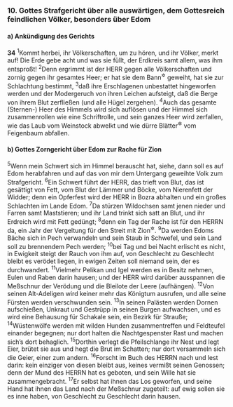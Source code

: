 ### 10. Gottes Strafgericht über alle auswärtigen, dem Gottesreich feindlichen Völker, besonders über Edom

#### a) Ankündigung des Gerichts

__34__
<sup>1</sup>Kommt herbei, ihr Völkerschaften, um zu hören, und ihr Völker, merkt auf! Die Erde gebe acht und was sie füllt, der Erdkreis samt allem, was ihm entsproßt!
<sup>2</sup>Denn ergrimmt ist der HERR gegen alle Völkerschaften und zornig gegen ihr gesamtes Heer; er hat sie dem Bann<sup title="= der Vernichtung">&#x2732;</sup> geweiht, hat sie zur Schlachtung bestimmt,
<sup>3</sup>daß ihre Erschlagenen unbestattet hingeworfen werden und der Modergeruch von ihren Leichen aufsteigt, daß die Berge von ihrem Blut zerfließen (und alle Hügel zergehen).
<sup>4</sup>Auch das gesamte (Sternen-) Heer des Himmels wird sich auflösen und der Himmel sich zusammenrollen wie eine Schriftrolle, und sein ganzes Heer wird zerfallen, wie das Laub vom Weinstock abwelkt und wie dürre Blätter<sup title="oder: vertrocknende Früchte">&#x2732;</sup> vom Feigenbaum abfallen.

#### b) Gottes Zorngericht über Edom zur Rache für Zion

<sup>5</sup>Wenn mein Schwert sich im Himmel berauscht hat, siehe, dann soll es auf Edom herabfahren und auf das von mir dem Untergang geweihte Volk zum Strafgericht.
<sup>6</sup>Ein Schwert führt der HERR, das trieft von Blut, das ist gesättigt von Fett, vom Blut der Lämmer und Böcke, vom Nierenfett der Widder; denn ein Opferfest wird der HERR in Bozra abhalten und ein großes Schlachten im Lande Edom.
<sup>7</sup>Da stürzen Wildochsen samt jenen nieder und Farren samt Maststieren; und ihr Land trinkt sich satt an Blut, und ihr Erdreich wird mit Fett gedüngt;
<sup>8</sup>denn ein Tag der Rache ist für den HERRN da, ein Jahr der Vergeltung für den Streit mit Zion<sup title="oder: zur Genugtuung für Zion">&#x2732;</sup>.
<sup>9</sup>Da werden Edoms Bäche sich in Pech verwandeln und sein Staub in Schwefel, und sein Land soll zu brennendem Pech werden;
<sup>10</sup>bei Tag und bei Nacht erlischt es nicht, in Ewigkeit steigt der Rauch von ihm auf, von Geschlecht zu Geschlecht bleibt es verödet liegen, in ewigen Zeiten soll niemand sein, der es durchwandert.
<sup>11</sup>Vielmehr Pelikan und Igel werden es in Besitz nehmen, Eulen und Raben darin hausen; und der HERR wird darüber ausspannen die Meßschnur der Verödung und die Bleilote der Leere (aufhängen).
<sup>12</sup>Von seinen Alt-Adeligen wird keiner mehr das Königtum ausrufen, und alle seine Fürsten werden verschwunden sein.
<sup>13</sup>In seinen Palästen werden Dornen aufschießen, Unkraut und Gestrüpp in seinen Burgen aufwachsen, und es wird eine Behausung für Schakale sein, ein Bezirk für Strauße;
<sup>14</sup>Wüstenwölfe werden mit wilden Hunden zusammentreffen und Feldteufel einander begegnen; nur dort halten die Nachtgespenster Rast und machen sich’s dort behaglich.
<sup>15</sup>Dorthin verlegt die Pfeilschlange ihr Nest und legt Eier, brütet sie aus und hegt die Brut im Schatten; nur dort versammeln sich die Geier, einer zum andern.
<sup>16</sup>Forscht im Buch des HERRN nach und lest darin: kein einziger von diesen bleibt aus, keines vermißt seinen Genossen; denn der Mund des HERRN hat es geboten, und sein Wille hat sie zusammengebracht.
<sup>17</sup>Er selbst hat ihnen das Los geworfen, und seine Hand hat ihnen das Land nach der Meßschnur zugeteilt: auf ewig sollen sie es inne haben, von Geschlecht zu Geschlecht darin hausen.